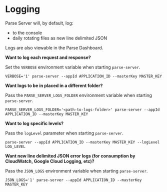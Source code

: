 # Logging

Parse Server will, by default, log:
* to the console
* daily rotating files as new line delimited JSON

Logs are also viewable in the Parse Dashboard.

**Want to log each request and response?** 

Set the `VERBOSE` environment variable when starting `parse-server`.

```
VERBOSE='1' parse-server --appId APPLICATION_ID --masterKey MASTER_KEY
```

**Want logs to be in placed in a different folder?** 

Pass the `PARSE_SERVER_LOGS_FOLDER` environment variable when starting `parse-server`.

```
PARSE_SERVER_LOGS_FOLDER='<path-to-logs-folder>' parse-server --appId APPLICATION_ID --masterKey MASTER_KEY
```

**Want to log specific levels?** 

Pass the `logLevel` parameter when starting `parse-server`.

```
parse-server --appId APPLICATION_ID --masterKey MASTER_KEY --logLevel LOG_LEVEL
```

**Want new line delimited JSON error logs (for consumption by CloudWatch, Google Cloud Logging, etc)?** 

Pass the `JSON_LOGS` environment variable when starting `parse-server`.

```
JSON_LOGS='1' parse-server --appId APPLICATION_ID --masterKey MASTER_KEY
```

